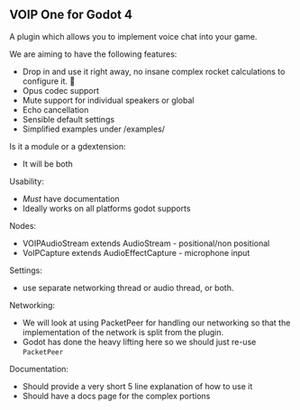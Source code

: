 ## VOIP One for Godot 4

A plugin which allows you to implement voice chat into your game.

We are aiming to have the following features:
- Drop in and use it right away, no insane complex rocket calculations to configure it. 🚀
- Opus codec support
- Mute support for individual speakers or global
- Echo cancellation
- Sensible default settings
- Simplified examples under /examples/

Is it a module or a gdextension:
- It will be both

Usability:
- *Must* have documentation
- Ideally works on all platforms godot supports

Nodes:
- VOIPAudioStream extends AudioStream - positional/non positional
- VoIPCapture extends AudioEffectCapture - microphone input

Settings:
- use separate networking thread or audio thread, or both.

Networking:
- We will look at using PacketPeer for handling our networking so that the implementation of the network is split from the plugin.
- Godot has done the heavy lifting here so we should just re-use `PacketPeer`

Documentation:
- Should provide a very short 5 line explanation of how to use it
- Should have a docs page for the complex portions
